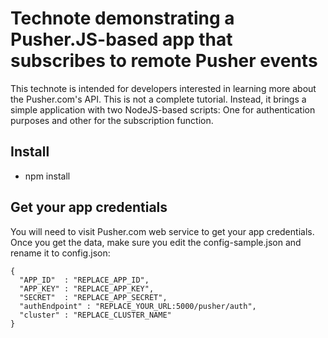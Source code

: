 # Technote demonstrating a Pusher.JS-based app that subscribes to remote Pusher events

This technote is intended for developers interested in learning more about the Pusher.com's API. This is not a complete tutorial. Instead, it brings a simple application with two NodeJS-based scripts: One for authentication purposes and other for the subscription function.

## Install

* npm install

## Get your app credentials

You will need to visit Pusher.com web service to get your app credentials. Once you get the data, make sure you edit the config-sample.json and rename it to config.json:

```
{
  "APP_ID"  : "REPLACE_APP_ID",
  "APP_KEY" : "REPLACE_APP_KEY",
  "SECRET"  : "REPLACE_APP_SECRET",
  "authEndpoint" : "REPLACE_YOUR_URL:5000/pusher/auth",
  "cluster" : "REPLACE_CLUSTER_NAME"
}
```
